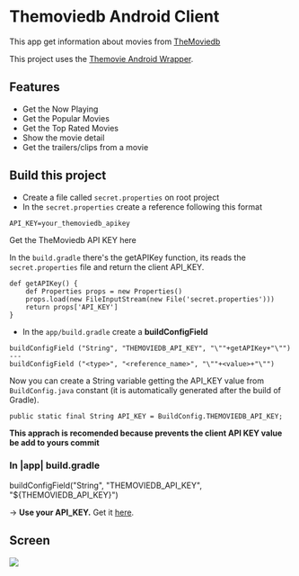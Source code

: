 # Themoviedb Android Client

This app get information about movies from [TheMoviedb](https://www.themoviedb.org/) 

This project uses the [Themovie Android Wrapper](https://github.com/rafaelcrz/themovie_android_wrapper).

## Features
- Get the Now Playing
- Get the Popular Movies
- Get the Top Rated Movies
- Show the movie detail
- Get the trailers/clips from a movie

## Build this project

* Create a file called ``` secret.properties ``` on root project
* In the ``` secret.properties ``` create a reference following this format

``` API_KEY=your_themoviedb_apikey ```

Get the TheMoviedb API KEY here

In the ``` build.gradle ``` there's the getAPIKey function, its reads the ``` secret.properties ``` file and return the client API_KEY.

```
def getAPIKey() {
   	def Properties props = new Properties()
    props.load(new FileInputStream(new File('secret.properties')))
   	return props['API_KEY']
}
```
* In the ``` app/build.gradle ``` create a __buildConfigField__
```
buildConfigField ("String", "THEMOVIEDB_API_KEY", "\""+getAPIKey+"\"") 
---
buildConfigField ("<type>", "<reference_name>", "\""+<value>+"\"") 
```

Now you can create a String variable getting the API_KEY value from ``` BuildConfig.java ``` constant (it is automatically generated after the build of Gradle).
```
public static final String API_KEY = BuildConfig.THEMOVIEDB_API_KEY;
```
__This apprach is recomended because prevents the client API KEY value be add to yours commit__


### In |app| build.gradle

buildConfigField("String", "THEMOVIEDB_API_KEY", "${THEMOVIEDB_API_KEY}")

-> __Use your API_KEY.__ Get it [here](https://developers.themoviedb.org/3/getting-started).

## Screen

<img src="/screen.png">
